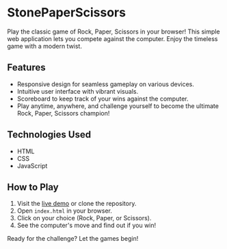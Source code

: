 # StonePaperScissors

Play the classic game of Rock, Paper, Scissors in your browser! This simple web application lets you compete against the computer. Enjoy the timeless game with a modern twist.

## Features

- Responsive design for seamless gameplay on various devices.
- Intuitive user interface with vibrant visuals.
- Scoreboard to keep track of your wins against the computer.
- Play anytime, anywhere, and challenge yourself to become the ultimate Rock, Paper, Scissors champion!

## Technologies Used

- HTML
- CSS
- JavaScript

## How to Play

1. Visit the [live demo](https://newbienoob-0.github.io/StonePaperScissors/) or clone the repository.
2. Open `index.html` in your browser.
3. Click on your choice (Rock, Paper, or Scissors).
4. See the computer's move and find out if you win!

Ready for the challenge? Let the games begin!
